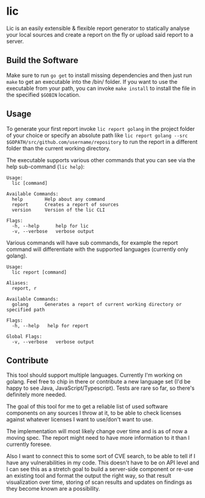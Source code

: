 # lic
Lic is an easily extensible & flexible report generator to statically analyse your local sources and create a report on the fly or upload said report to a server.

## Build the Software
Make sure to run `go get` to install missing dependencies and then just run `make` to get an executable into the /bin/ folder.
If you want to use the executable from your path, you can invoke `make install` to install the file in the specified `$GOBIN` location.

## Usage
To generate your first report invoke `lic report golang` in the project folder of your choice or specify an absolute path like `lic report golang --src $GOPATH/src/github.com/username/repository` to run the report in a different folder than the current working directory.

The executable supports various other commands that you can see via the help sub-command (`lic help`):

```shell
Usage:
  lic [command]

Available Commands:
  help        Help about any command
  report      Creates a report of sources
  version     Version of the lic CLI

Flags:
  -h, --help      help for lic
  -v, --verbose   verbose output
```

Various commands will have sub commands, for example the report command will differentiate with the supported languages (currently only golang).
```shell
Usage:
  lic report [command]

Aliases:
  report, r

Available Commands:
  golang      Generates a report of current working directory or specified path

Flags:
  -h, --help   help for report

Global Flags:
  -v, --verbose   verbose output
```

## Contribute
This tool should support multiple languages. Currently I'm working on golang. Feel free to chip in there or contribute a new language set (I'd be happy to see Java, JavaScript/Typescript). Tests are rare so far, so there's definitely more needed.

The goal of this tool for me to get a reliable list of used software components on any sources I throw at it, to be able to check licenses against whatever licenses I want to use/don't want to use.

The implementation will most likely change over time and is as of now a moving spec. The report might need to have more information to it than I currently foresee.

Also I want to connect this to some sort of CVE search, to be able to tell if I have any vulnerabilities in my code. This doesn't have to be on API level and I can see this as a stretch goal to build a server-side component or re-use an existing tool and format the output the right way, so that result visualization over time, storing of scan results and updates on findings as they become known are a possibility.

